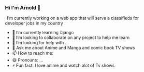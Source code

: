 ### Hi I'm Arnold 👋



-I’m currently working on a web app that will serve a classifieds for developer jobs in my country
- 🌱 I’m currently learning Django 
- 👯 I’m looking to collaborate on any project to help me learn
- 🤔 I’m looking for help with ...
- 💬 Ask me about Anime and Manga and comic book TV shows 
- 📫 How to reach me:
- 😄 Pronouns: ...
- ⚡ Fun fact: I love anime and watch alot of Tv shows


<!--
**darkarnold/darkarnold** is a ✨ _special_ ✨ repository because its `README.md` (this file) appears on your GitHub profile.

Here are some ideas to get you started:

- 🔭 I’m currently working on a mobile app sensitizing women about sexual harassment and where to get help
- 🌱 I’m currently learning Django 
- 👯 I’m looking to 
- 🤔 I’m looking for help with ...
- 💬 Ask me about 
- 📫 How to reach me:
- 😄 Pronouns: ...
- ⚡ Fun fact: 

-->
